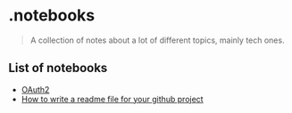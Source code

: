 # .notebooks

> A collection of notes about a lot of different topics, mainly tech ones.

## List of notebooks

- [OAuth2](./oauth2/oauth2.md)
- [How to write a readme file for your github project](./markdown/readme-template.md)
